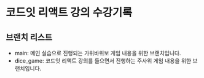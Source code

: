 # 코드잇 리액트 강의 수강기록

## 브랜치 리스트
* main: 메인 실습으로 진행되는 가위바위보 게임 내용을 위한 브랜치입니다.
* dice_game: 코드잇 리액트 강의를 들으면서 진행하는 주사위 게임 내용을 위한 브랜치입니다.